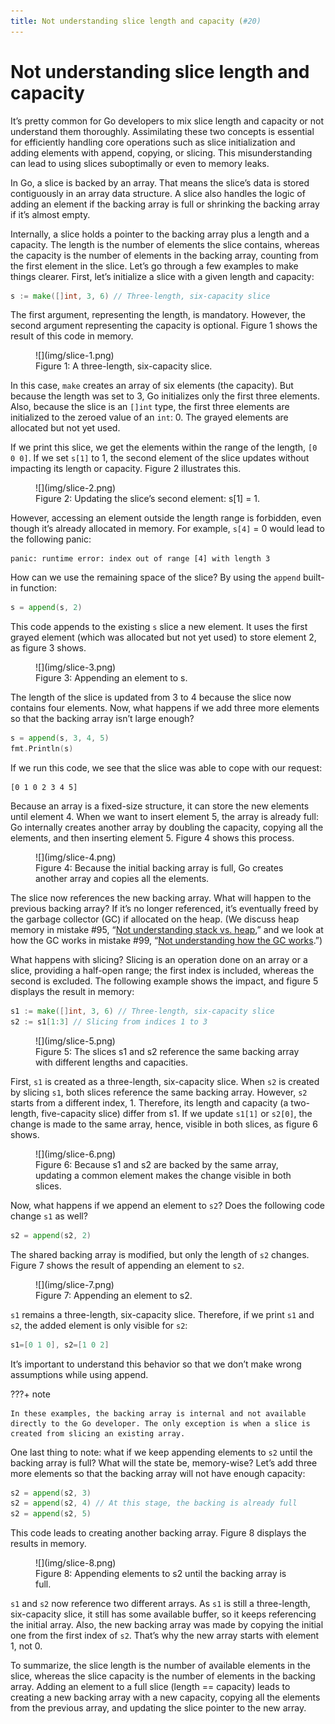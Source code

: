 ```yaml
---
title: Not understanding slice length and capacity (#20)
---
```


# Not understanding slice length and capacity

It’s pretty common for Go developers to mix slice length and capacity or not understand them thoroughly. Assimilating these two concepts is essential for efficiently handling core operations such as slice initialization and adding elements with append, copying, or slicing. This misunderstanding can lead to using slices suboptimally or even to memory leaks.

In Go, a slice is backed by an array. That means the slice’s data is stored contiguously in an array data structure. A slice also handles the logic of adding an element if the backing array is full or shrinking the backing array if it’s almost empty.

Internally, a slice holds a pointer to the backing array plus a length and a capacity. The length is the number of elements the slice contains, whereas the capacity is the number of elements in the backing array, counting from the first element in the slice. Let’s go through a few examples to make things clearer. First, let’s initialize a slice with a given length and capacity:

```go
s := make([]int, 3, 6) // Three-length, six-capacity slice
```

The first argument, representing the length, is mandatory. However, the second argument representing the capacity is optional. Figure 1 shows the result of this code in memory.

<figure markdown>
  ![](img/slice-1.png)
  <figcaption>Figure 1: A three-length, six-capacity slice.</figcaption>
</figure>

In this case, `make` creates an array of six elements (the capacity). But because the length was set to 3, Go initializes only the first three elements. Also, because the slice is an `[]int` type, the first three elements are initialized to the zeroed value of an `int`: 0. The grayed elements are allocated but not yet used.

If we print this slice, we get the elements within the range of the length, `[0 0 0]`. If we set `s[1]` to 1, the second element of the slice updates without impacting its length or capacity. Figure 2 illustrates this.

<figure markdown>
  ![](img/slice-2.png)
  <figcaption>Figure 2: Updating the slice’s second element: s[1] = 1.</figcaption>
</figure>

However, accessing an element outside the length range is forbidden, even though it’s already allocated in memory. For example, `s[4]` = 0 would lead to the following panic:

```
panic: runtime error: index out of range [4] with length 3
```

How can we use the remaining space of the slice? By using the `append` built-in function:

```go
s = append(s, 2)
```

This code appends to the existing `s` slice a new element. It uses the first grayed element (which was allocated but not yet used) to store element 2, as figure 3 shows.

<figure markdown>
  ![](img/slice-3.png)
  <figcaption>Figure 3: Appending an element to s.</figcaption>
</figure>

The length of the slice is updated from 3 to 4 because the slice now contains four elements. Now, what happens if we add three more elements so that the backing array isn’t large enough?

```go
s = append(s, 3, 4, 5)
fmt.Println(s)
```

If we run this code, we see that the slice was able to cope with our request:

```
[0 1 0 2 3 4 5]
```

Because an array is a fixed-size structure, it can store the new elements until element 4. When we want to insert element 5, the array is already full: Go internally creates another array by doubling the capacity, copying all the elements, and then inserting element 5. Figure 4 shows this process.

<figure markdown>
  ![](img/slice-4.png)
  <figcaption>Figure 4: Because the initial backing array is full, Go creates another array and copies all the elements.</figcaption>
</figure>

The slice now references the new backing array. What will happen to the previous backing array? If it’s no longer referenced, it’s eventually freed by the garbage collector (GC) if allocated on the heap. (We discuss heap memory in mistake #95, “[Not understanding stack vs. heap](https://100go.co#not-understanding-stack-vs-heap-95),” and we look at how the GC works in mistake #99, “[Not understanding how the GC works](https://100go.co#not-understanding-how-the-gc-works-99).”)

What happens with slicing? Slicing is an operation done on an array or a slice, providing a half-open range; the first index is included, whereas the second is excluded. The following example shows the impact, and figure 5 displays the result in memory:

```go
s1 := make([]int, 3, 6) // Three-length, six-capacity slice
s2 := s1[1:3] // Slicing from indices 1 to 3
```

<figure markdown>
  ![](img/slice-5.png)
  <figcaption>Figure 5: The slices s1 and s2 reference the same backing array with different lengths and capacities.</figcaption>
</figure>

First, `s1` is created as a three-length, six-capacity slice. When `s2` is created by slicing `s1`, both slices reference the same backing array. However, `s2` starts from a different index, 1. Therefore, its length and capacity (a two-length, five-capacity slice) differ from s1. If we update `s1[1]` or `s2[0]`, the change is made to the same array, hence, visible in both slices, as figure 6 shows.

<figure markdown>
  ![](img/slice-6.png)
  <figcaption>Figure 6: Because s1 and s2 are backed by the same array, updating a common element makes the change visible in both slices.</figcaption>
</figure>

Now, what happens if we append an element to `s2`? Does the following code change `s1` as well?

```go
s2 = append(s2, 2)
```

The shared backing array is modified, but only the length of `s2` changes. Figure 7 shows the result of appending an element to `s2`.

<figure markdown>
  ![](img/slice-7.png)
  <figcaption>Figure 7: Appending an element to s2.</figcaption>
</figure>

`s1` remains a three-length, six-capacity slice. Therefore, if we print `s1` and `s2`, the added element is only visible for `s2`:

```go
s1=[0 1 0], s2=[1 0 2]
```

It’s important to understand this behavior so that we don’t make wrong assumptions while using append.

???+ note

    In these examples, the backing array is internal and not available directly to the Go developer. The only exception is when a slice is created from slicing an existing array.

One last thing to note: what if we keep appending elements to `s2` until the backing array is full? What will the state be, memory-wise? Let’s add three more elements so that the backing array will not have enough capacity:

```go
s2 = append(s2, 3)
s2 = append(s2, 4) // At this stage, the backing is already full
s2 = append(s2, 5)
```

This code leads to creating another backing array. Figure 8 displays the results in memory.

<figure markdown>
  ![](img/slice-8.png)
  <figcaption>Figure 8: Appending elements to s2 until the backing array is full.</figcaption>
</figure>

`s1` and `s2` now reference two different arrays. As `s1` is still a three-length, six-capacity slice, it still has some available buffer, so it keeps referencing the initial array. Also, the new backing array was made by copying the initial one from the first index of `s2`. That’s why the new array starts with element 1, not 0.

To summarize, the slice length is the number of available elements in the slice, whereas the slice capacity is the number of elements in the backing array. Adding an element to a full slice (length == capacity) leads to creating a new backing array with a new capacity, copying all the elements from the previous array, and updating the slice pointer to the new array.
